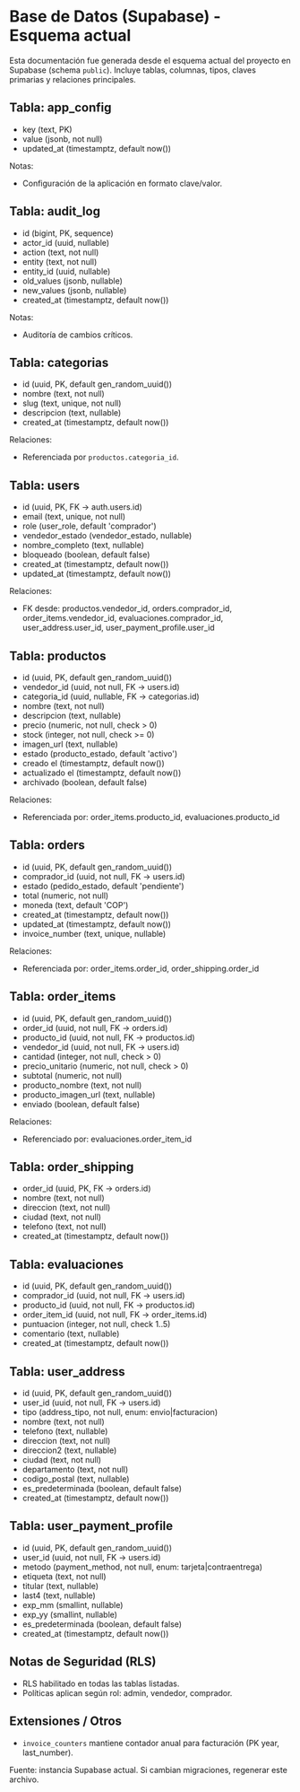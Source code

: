 # Base de Datos (Supabase) - Esquema actual

Esta documentación fue generada desde el esquema actual del proyecto en Supabase (schema `public`). Incluye tablas, columnas, tipos, claves primarias y relaciones principales.

## Tabla: app_config
- key (text, PK)
- value (jsonb, not null)
- updated_at (timestamptz, default now())

Notas:
- Configuración de la aplicación en formato clave/valor.

## Tabla: audit_log
- id (bigint, PK, sequence)
- actor_id (uuid, nullable)
- action (text, not null)
- entity (text, not null)
- entity_id (uuid, nullable)
- old_values (jsonb, nullable)
- new_values (jsonb, nullable)
- created_at (timestamptz, default now())

Notas:
- Auditoría de cambios críticos.

## Tabla: categorias
- id (uuid, PK, default gen_random_uuid())
- nombre (text, not null)
- slug (text, unique, not null)
- descripcion (text, nullable)
- created_at (timestamptz, default now())

Relaciones:
- Referenciada por `productos.categoria_id`.

## Tabla: users
- id (uuid, PK, FK -> auth.users.id)
- email (text, unique, not null)
- role (user_role, default 'comprador')
- vendedor_estado (vendedor_estado, nullable)
- nombre_completo (text, nullable)
- bloqueado (boolean, default false)
- created_at (timestamptz, default now())
- updated_at (timestamptz, default now())

Relaciones:
- FK desde: productos.vendedor_id, orders.comprador_id, order_items.vendedor_id, evaluaciones.comprador_id, user_address.user_id, user_payment_profile.user_id

## Tabla: productos
- id (uuid, PK, default gen_random_uuid())
- vendedor_id (uuid, not null, FK -> users.id)
- categoria_id (uuid, nullable, FK -> categorias.id)
- nombre (text, not null)
- descripcion (text, nullable)
- precio (numeric, not null, check > 0)
- stock (integer, not null, check >= 0)
- imagen_url (text, nullable)
- estado (producto_estado, default 'activo')
- creado el (timestamptz, default now())
- actualizado el (timestamptz, default now())
- archivado (boolean, default false)

Relaciones:
- Referenciada por: order_items.producto_id, evaluaciones.producto_id

## Tabla: orders
- id (uuid, PK, default gen_random_uuid())
- comprador_id (uuid, not null, FK -> users.id)
- estado (pedido_estado, default 'pendiente')
- total (numeric, not null)
- moneda (text, default 'COP')
- created_at (timestamptz, default now())
- updated_at (timestamptz, default now())
- invoice_number (text, unique, nullable)

Relaciones:
- Referenciada por: order_items.order_id, order_shipping.order_id

## Tabla: order_items
- id (uuid, PK, default gen_random_uuid())
- order_id (uuid, not null, FK -> orders.id)
- producto_id (uuid, not null, FK -> productos.id)
- vendedor_id (uuid, not null, FK -> users.id)
- cantidad (integer, not null, check > 0)
- precio_unitario (numeric, not null, check > 0)
- subtotal (numeric, not null)
- producto_nombre (text, not null)
- producto_imagen_url (text, nullable)
- enviado (boolean, default false)

Relaciones:
- Referenciado por: evaluaciones.order_item_id

## Tabla: order_shipping
- order_id (uuid, PK, FK -> orders.id)
- nombre (text, not null)
- direccion (text, not null)
- ciudad (text, not null)
- telefono (text, not null)
- created_at (timestamptz, default now())

## Tabla: evaluaciones
- id (uuid, PK, default gen_random_uuid())
- comprador_id (uuid, not null, FK -> users.id)
- producto_id (uuid, not null, FK -> productos.id)
- order_item_id (uuid, not null, FK -> order_items.id)
- puntuacion (integer, not null, check 1..5)
- comentario (text, nullable)
- created_at (timestamptz, default now())

## Tabla: user_address
- id (uuid, PK, default gen_random_uuid())
- user_id (uuid, not null, FK -> users.id)
- tipo (address_tipo, not null, enum: envio|facturacion)
- nombre (text, not null)
- telefono (text, nullable)
- direccion (text, not null)
- direccion2 (text, nullable)
- ciudad (text, not null)
- departamento (text, not null)
- codigo_postal (text, nullable)
- es_predeterminada (boolean, default false)
- created_at (timestamptz, default now())

## Tabla: user_payment_profile
- id (uuid, PK, default gen_random_uuid())
- user_id (uuid, not null, FK -> users.id)
- metodo (payment_method, not null, enum: tarjeta|contraentrega)
- etiqueta (text, not null)
- titular (text, nullable)
- last4 (text, nullable)
- exp_mm (smallint, nullable)
- exp_yy (smallint, nullable)
- es_predeterminada (boolean, default false)
- created_at (timestamptz, default now())

## Notas de Seguridad (RLS)
- RLS habilitado en todas las tablas listadas.
- Políticas aplican según rol: admin, vendedor, comprador.

## Extensiones / Otros
- `invoice_counters` mantiene contador anual para facturación (PK year, last_number).

Fuente: instancia Supabase actual. Si cambian migraciones, regenerar este archivo.
